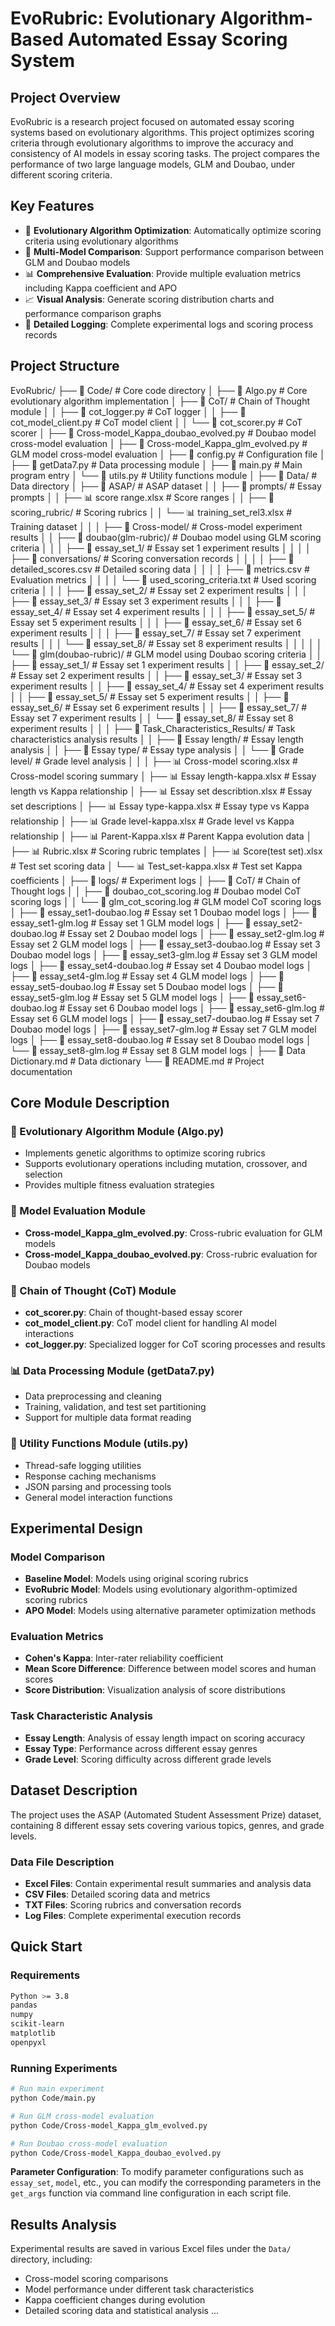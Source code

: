 # EvoRubric: Evolutionary Algorithm-Based Automated Essay Scoring System

## Project Overview

EvoRubric is a research project focused on automated essay scoring systems based on evolutionary algorithms. This project optimizes scoring criteria through evolutionary algorithms to improve the accuracy and consistency of AI models in essay scoring tasks. The project compares the performance of two large language models, GLM and Doubao, under different scoring criteria.

## Key Features

- 🧬 **Evolutionary Algorithm Optimization**: Automatically optimize scoring criteria using evolutionary algorithms
- 🤖 **Multi-Model Comparison**: Support performance comparison between GLM and Doubao models
- 📊 **Comprehensive Evaluation**: Provide multiple evaluation metrics including Kappa coefficient and APO
- 📈 **Visual Analysis**: Generate scoring distribution charts and performance comparison graphs
- 📝 **Detailed Logging**: Complete experimental logs and scoring process records

## Project Structure
EvoRubric/
├── 📁 Code/                           # Core code directory
│   ├── 🐍 Algo.py                     # Core evolutionary algorithm implementation
│   ├── 📁 CoT/                        # Chain of Thought module
│   │   ├── 🐍 cot_logger.py           # CoT logger
│   │   ├── 🐍 cot_model_client.py     # CoT model client
│   │   └── 🐍 cot_scorer.py           # CoT scorer
│   ├── 🐍 Cross-model_Kappa_doubao_evolved.py  # Doubao model cross-model evaluation
│   ├── 🐍 Cross-model_Kappa_glm_evolved.py     # GLM model cross-model evaluation
│   ├── 🐍 config.py                   # Configuration file
│   ├── 🐍 getData7.py                 # Data processing module
│   ├── 🐍 main.py                     # Main program entry
│   └── 🐍 utils.py                    # Utility functions module
│
├── 📁 Data/                           # Data directory
│   ├── 📁 ASAP/                       # ASAP dataset
│   │   ├── 📁 prompts/                # Essay prompts
│   │   ├── 📊 score range.xlsx        # Score ranges
│   │   ├── 📁 scoring_rubric/         # Scoring rubrics
│   │   └── 📊 training_set_rel3.xlsx  # Training dataset
│   │
│   ├── 📁 Cross-model/                # Cross-model experiment results
│   │   ├── 📁 doubao(glm-rubric)/     # Doubao model using GLM scoring criteria
│   │   │   ├── 📁 essay_set_1/        # Essay set 1 experiment results
│   │   │   │   ├── 📁 conversations/  # Scoring conversation records
│   │   │   │   ├── 📄 detailed_scores.csv     # Detailed scoring data
│   │   │   │   ├── 📄 metrics.csv             # Evaluation metrics
│   │   │   │   └── 📄 used_scoring_criteria.txt # Used scoring criteria
│   │   │   ├── 📁 essay_set_2/        # Essay set 2 experiment results
│   │   │   ├── 📁 essay_set_3/        # Essay set 3 experiment results
│   │   │   ├── 📁 essay_set_4/        # Essay set 4 experiment results
│   │   │   ├── 📁 essay_set_5/        # Essay set 5 experiment results
│   │   │   ├── 📁 essay_set_6/        # Essay set 6 experiment results
│   │   │   ├── 📁 essay_set_7/        # Essay set 7 experiment results
│   │   │   └── 📁 essay_set_8/        # Essay set 8 experiment results
│   │   │
│   │   └── 📁 glm(doubao-rubric)/     # GLM model using Doubao scoring criteria
│   │       ├── 📁 essay_set_1/        # Essay set 1 experiment results
│   │       ├── 📁 essay_set_2/        # Essay set 2 experiment results
│   │       ├── 📁 essay_set_3/        # Essay set 3 experiment results
│   │       ├── 📁 essay_set_4/        # Essay set 4 experiment results
│   │       ├── 📁 essay_set_5/        # Essay set 5 experiment results
│   │       ├── 📁 essay_set_6/        # Essay set 6 experiment results
│   │       ├── 📁 essay_set_7/        # Essay set 7 experiment results
│   │       └── 📁 essay_set_8/        # Essay set 8 experiment results
│   │
│   ├── 📁 Task_Characteristics_Results/ # Task characteristics analysis results
│   │   ├── 📁 Essay length/           # Essay length analysis
│   │   ├── 📁 Essay type/             # Essay type analysis
│   │   └── 📁 Grade level/            # Grade level analysis
│   │
│   ├── 📊 Cross-model scoring.xlsx    # Cross-model scoring summary
│   ├── 📊 Essay length-kappa.xlsx     # Essay length vs Kappa relationship
│   ├── 📊 Essay set describtion.xlsx  # Essay set descriptions
│   ├── 📊 Essay type-kappa.xlsx       # Essay type vs Kappa relationship
│   ├── 📊 Grade level-kappa.xlsx      # Grade level vs Kappa relationship
│   ├── 📊 Parent-Kappa.xlsx           # Parent Kappa evolution data
│   ├── 📊 Rubric.xlsx                 # Scoring rubric templates
│   ├── 📊 Score(test set).xlsx        # Test set scoring data
│   └── 📊 Test_set-kappa.xlsx         # Test set Kappa coefficients
│
├── 📁 logs/                           # Experiment logs
│   ├── 📁 CoT/                        # Chain of Thought logs
│   │   ├── 📄 doubao_cot_scoring.log  # Doubao model CoT scoring logs
│   │   └── 📄 glm_cot_scoring.log     # GLM model CoT scoring logs
│   ├── 📄 essay_set1-doubao.log       # Essay set 1 Doubao model logs
│   ├── 📄 essay_set1-glm.log          # Essay set 1 GLM model logs
│   ├── 📄 essay_set2-doubao.log       # Essay set 2 Doubao model logs
│   ├── 📄 essay_set2-glm.log          # Essay set 2 GLM model logs
│   ├── 📄 essay_set3-doubao.log       # Essay set 3 Doubao model logs
│   ├── 📄 essay_set3-glm.log          # Essay set 3 GLM model logs
│   ├── 📄 essay_set4-doubao.log       # Essay set 4 Doubao model logs
│   ├── 📄 essay_set4-glm.log          # Essay set 4 GLM model logs
│   ├── 📄 essay_set5-doubao.log       # Essay set 5 Doubao model logs
│   ├── 📄 essay_set5-glm.log          # Essay set 5 GLM model logs
│   ├── 📄 essay_set6-doubao.log       # Essay set 6 Doubao model logs
│   ├── 📄 essay_set6-glm.log          # Essay set 6 GLM model logs
│   ├── 📄 essay_set7-doubao.log       # Essay set 7 Doubao model logs
│   ├── 📄 essay_set7-glm.log          # Essay set 7 GLM model logs
│   ├── 📄 essay_set8-doubao.log       # Essay set 8 Doubao model logs
│   └── 📄 essay_set8-glm.log          # Essay set 8 GLM model logs
│
├── 📄 Data Dictionary.md              # Data dictionary
└── 📄 README.md                       # Project documentation



## Core Module Description

### 🧬 Evolutionary Algorithm Module (Algo.py)
- Implements genetic algorithms to optimize scoring rubrics
- Supports evolutionary operations including mutation, crossover, and selection
- Provides multiple fitness evaluation strategies

### 🤖 Model Evaluation Module
- **Cross-model_Kappa_glm_evolved.py**: Cross-rubric evaluation for GLM models
- **Cross-model_Kappa_doubao_evolved.py**: Cross-rubric evaluation for Doubao models

### 🧠 Chain of Thought (CoT) Module
- **cot_scorer.py**: Chain of thought-based essay scorer
- **cot_model_client.py**: CoT model client for handling AI model interactions
- **cot_logger.py**: Specialized logger for CoT scoring processes and results

### 📊 Data Processing Module (getData7.py)
- Data preprocessing and cleaning
- Training, validation, and test set partitioning
- Support for multiple data format reading

### 🔧 Utility Functions Module (utils.py)
- Thread-safe logging utilities
- Response caching mechanisms
- JSON parsing and processing tools
- General model interaction functions

## Experimental Design

### Model Comparison
- **Baseline Model**: Models using original scoring rubrics
- **EvoRubric Model**: Models using evolutionary algorithm-optimized scoring rubrics
- **APO Model**: Models using alternative parameter optimization methods

### Evaluation Metrics
- **Cohen's Kappa**: Inter-rater reliability coefficient
- **Mean Score Difference**: Difference between model scores and human scores
- **Score Distribution**: Visualization analysis of score distributions

### Task Characteristic Analysis
- **Essay Length**: Analysis of essay length impact on scoring accuracy
- **Essay Type**: Performance across different essay genres
- **Grade Level**: Scoring difficulty across different grade levels

## Dataset Description

The project uses the ASAP (Automated Student Assessment Prize) dataset, containing 8 different essay sets covering various topics, genres, and grade levels.

### Data File Description
- **Excel Files**: Contain experimental result summaries and analysis data
- **CSV Files**: Detailed scoring data and metrics
- **TXT Files**: Scoring rubrics and conversation records
- **Log Files**: Complete experimental execution records

## Quick Start

### Requirements
```bash
Python >= 3.8
pandas
numpy
scikit-learn
matplotlib
openpyxl
```

### Running Experiments
```bash
# Run main experiment
python Code/main.py

# Run GLM cross-model evaluation
python Code/Cross-model_Kappa_glm_evolved.py

# Run Doubao cross-model evaluation
python Code/Cross-model_Kappa_doubao_evolved.py
```

**Parameter Configuration**: To modify parameter configurations such as `essay_set`, `model`, etc., you can modify the corresponding parameters in the `get_args` function via command line configuration in each script file.

## Results Analysis

Experimental results are saved in various Excel files under the `Data/` directory, including:
- Cross-model scoring comparisons
- Model performance under different task characteristics
- Kappa coefficient changes during evolution
- Detailed scoring data and statistical analysis
...